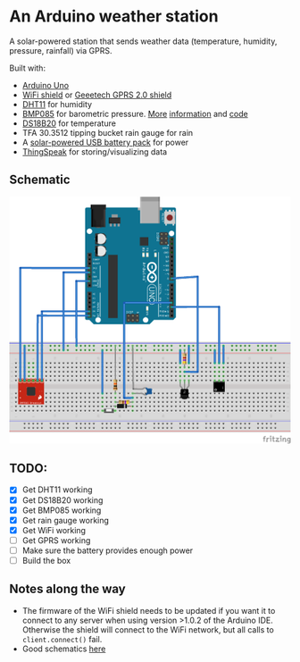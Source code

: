 # An Arduino weather station

A solar-powered station that sends weather data (temperature, humidity, pressure, rainfall) via GPRS.

Built with:

- [Arduino Uno](https://www.arduino.cc/en/Main/arduinoBoardUno)
- [WiFi shield](https://www.arduino.cc/en/Main/ArduinoWiFiShield) or [Geeetech GPRS 2.0 shield](http://www.dx.com/p/geeetech-updated-gprs-gsm-sim900-shield-v2-0-compatible-with-arduino-green-367958)
- [DHT11](http://www.dx.com/p/temperature-humidity-sensor-dht11-module-for-arduino-deep-blue-works-with-official-arduino-board-288612) for humidity
- [BMP085](http://www.dx.com/p/bmp085-barometric-pressure-height-sensor-module-for-arduino-blue-148612) for barometric pressure. [More](https://www.sparkfun.com/tutorials/253) [information](http://bildr.org/2011/06/bmp085-arduino/) and [code](https://github.com/adafruit/Adafruit-BMP085-Library)
- [DS18B20](http://www.dx.com/p/ds18b20-waterproof-digital-temperature-probe-black-silver-204290) for temperature
- TFA 30.3512 tipping bucket rain gauge for rain
- A [solar-powered USB battery pack](http://www.dx.com/p/3000mah-solar-powered-dual-usb-external-battery-power-bank-w-led-indicator-flashlight-black-279135) for power
- [ThingSpeak](https://thingspeak.com) for storing/visualizing data

## Schematic

![Arduino schematic](schematic_bb.png?raw=true)

## TODO:

- [x] Get DHT11 working
- [x] Get DS18B20 working
- [x] Get BMP085 working
- [x] Get rain gauge working
- [x] Get WiFi working
- [ ] Get GPRS working
- [ ] Make sure the battery provides enough power
- [ ] Build the box

## Notes along the way

- The firmware of the WiFi shield needs to be updated if you want it to connect to any server when using version >1.0.2 of the Arduino IDE. Otherwise the shield will connect to the WiFi network, but all calls to `client.connect()` fail.
- Good schematics [here](http://www.wetter-garching.de/howto.html)
